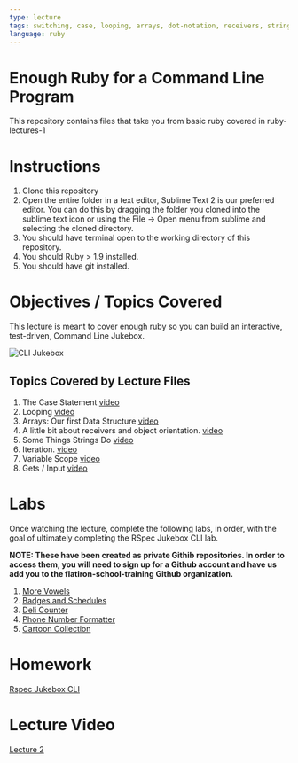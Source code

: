 ```yaml
---
type: lecture
tags: switching, case, looping, arrays, dot-notation, receivers, strings, iteration, variable scope, gets, input, CLI
language: ruby
---
```


# Enough Ruby for a Command Line Program

This repository contains files that take you from basic ruby covered in ruby-lectures-1

# Instructions

1. Clone this repository
2. Open the entire folder in a text editor, Sublime Text 2 is our preferred editor. You can do this by dragging the folder you cloned into the sublime text icon or using the File -> Open menu from sublime and selecting the cloned directory.
3. You should have terminal open to the working directory of this repository.
4. You should Ruby > 1.9 installed.
5. You should have git installed.

# Objectives / Topics Covered

This lecture is meant to cover enough ruby so you can build an interactive, test-driven, Command Line Jukebox.

![CLI Jukebox](http://dl.dropboxusercontent.com/s/owdfji5ljqubdhn/2014-01-29%20at%2011.10%20AM.png)

## Topics Covered by Lecture Files

1. The Case Statement [video](http://flatiron-school-training.s3.amazonaws.com/ruby/lectures/lecture2/part0.switching.mp4) 
2. Looping [video](http://flatiron-school-training.s3.amazonaws.com/ruby/lectures/lecture2/part1.looping.mp4)
3. Arrays: Our first Data Structure [video](http://flatiron-school-training.s3.amazonaws.com/ruby/lectures/lecture2/part2.arrays.mp4)
4. A little bit about receivers and object orientation. [video](http://flatiron-school-training.s3.amazonaws.com/ruby/lectures/lecture2/part3.dot_nation.mp4)
5. Some Things Strings Do [video](http://flatiron-school-training.s3.amazonaws.com/ruby/lectures/lecture2/part4.strings.mp4)
6. Iteration. [video](http://flatiron-school-training.s3.amazonaws.com/ruby/lectures/lecture2/part5.iteration.mp4)
7. Variable Scope [video](http://flatiron-school-training.s3.amazonaws.com/ruby/lectures/lecture2/part6.scope.mp4)
8. Gets / Input [video]()

# Labs

Once watching the lecture, complete the following labs, in order, with the goal of ultimately completing the RSpec Jukebox CLI lab.

**NOTE: These have been created as private Githib repositories. In
order to access them, you will need to sign up for a Github account and
have us add you to the flatiron-school-training Github organization.**

1. [More Vowels](https://github.com/flatiron-school-training/more-vowels-xo-group)
2. [Badges and Schedules](https://github.com/flatiron-school-training/badges-and-schedules-xo-group)
3. [Deli Counter](https://github.com/flatiron-school-training/deli-counter-xo-group)
4. [Phone Number Formatter](https://github.com/flatiron-school-training/phone-number-formatter-xo-group)
5. [Cartoon
   Collection](https://github.com/flatiron-school-training/cartoon-collections-xo-group)

# Homework

[Rspec Jukebox CLI](https://github.com/flatiron-school-training/jukebox-xo-group)

# Lecture Video
[Lecture 2](http://flatiron-school-training.s3.amazonaws.com/ruby/lectures/lecture2/xo-group-lecture-2.mov)
